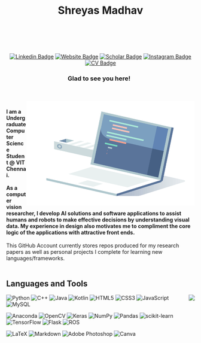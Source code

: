 <div align=center>
<h1>Shreyas Madhav</h1>
<br/>

<br/><br/>

[![Linkedin Badge](https://img.shields.io/badge/LinkedIn-0077B5?style=for-the-badge&logo=linkedin&logoColor=white)](https://www.linkedin.com/in/shreyas-madhav-a-v/)
[![Website Badge](https://img.shields.io/badge/website-000000?style=for-the-badge&logo=About.me&logoColor=white)](https://shreyas-madhav.com)
[![Scholar Badge](https://img.shields.io/badge/Google_Scholar-000000?style=for-the-badge&logo=cap&logoColor=white)](https://scholar.google.co.in/citations?user=4VDwbi0AAAAJ&hl=en)
[![Instagram Badge](https://img.shields.io/badge/Instagram-E4405F?style=for-the-badge&logo=instagram&logoColor=white)](https://www.instagram.com/shreyas_madhav/)
[![CV Badge](https://img.shields.io/badge/curriculum_vitae-000000?style=for-the-badge&logo=cap&logoColor=black)](https://github.com/Shreyas-Madhav/Shreyas-Madhav/blob/main/Images/Shreyas%20Madhav%20Ambattur%20Vijayanand%20-%20CV.pdf)


### Glad to see you here! &nbsp;

</div>
</br></br>
<img align="right" alt="GIF" src="Images/coding.gif" width="450" height="280" />
<h4> I am a Undergraduate Computer Science Student @ VIT Chennai. </br> </br>As a computer vision researcher, I develop AI solutions and software applications to assist humans and robots to make effective decisions by understanding visual data. My experience in design also motivates me to compliment the core logic of the applications with attractive front ends.</h4> This GitHub Account currently stores repos produced for my research papers as well as personal projects I complete for learning new languages/frameworks.
</br></br>
<h2 >Languages and Tools</h2>
<p>
  <img align="right" img height="190em" src="https://github-readme-stats.vercel.app/api?username=Shreyas-Madhav&show_icons=true&hide_border=true&&count_private=true&include_all_commits=true" />
 
</p>


![Python](https://img.shields.io/badge/python-3670A0?style=for-the-badge&logo=python&logoColor=ffdd54)
![C++](https://img.shields.io/badge/c++-%2300599C.svg?style=for-the-badge&logo=c%2B%2B&logoColor=white)
![Java](https://img.shields.io/badge/java-%23ED8B00.svg?style=for-the-badge&logo=java&logoColor=white)
![Kotlin](https://img.shields.io/badge/kotlin-%230095D5.svg?style=for-the-badge&logo=kotlin&logoColor=white)
![HTML5](https://img.shields.io/badge/html5-%23E34F26.svg?style=for-the-badge&logo=html5&logoColor=white)
![CSS3](https://img.shields.io/badge/css3-%231572B6.svg?style=for-the-badge&logo=css3&logoColor=white)
![JavaScript](https://img.shields.io/badge/javascript-%23323330.svg?style=for-the-badge&logo=javascript&logoColor=%23F7DF1E)
![MySQL](https://img.shields.io/badge/mysql-%2300f.svg?style=for-the-badge&logo=mysql&logoColor=white)

![Anaconda](https://img.shields.io/badge/Anaconda-%2344A833.svg?style=for-the-badge&logo=anaconda&logoColor=white)
![OpenCV](https://img.shields.io/badge/opencv-%23white.svg?style=for-the-badge&logo=opencv&logoColor=white)
![Keras](https://img.shields.io/badge/Keras-%23D00000.svg?style=for-the-badge&logo=Keras&logoColor=white)
![NumPy](https://img.shields.io/badge/numpy-%23013243.svg?style=for-the-badge&logo=numpy&logoColor=white)
![Pandas](https://img.shields.io/badge/pandas-%23150458.svg?style=for-the-badge&logo=pandas&logoColor=white)
![scikit-learn](https://img.shields.io/badge/scikit--learn-%23F7931E.svg?style=for-the-badge&logo=scikit-learn&logoColor=white)
![TensorFlow](https://img.shields.io/badge/TensorFlow-%23FF6F00.svg?style=for-the-badge&logo=TensorFlow&logoColor=white)
![Flask](https://img.shields.io/badge/flask-%23000.svg?style=for-the-badge&logo=flask&logoColor=white)
![ROS](https://img.shields.io/badge/ros-%230A0FF9.svg?style=for-the-badge&logo=ros&logoColor=white)

![LaTeX](https://img.shields.io/badge/latex-%23008080.svg?style=for-the-badge&logo=latex&logoColor=white)
![Markdown](https://img.shields.io/badge/markdown-%23000000.svg?style=for-the-badge&logo=markdown&logoColor=white)
![Adobe Photoshop](https://img.shields.io/badge/adobephotoshop-%2331A8FF.svg?style=for-the-badge&logo=adobephotoshop&logoColor=white)
![Canva](https://img.shields.io/badge/Canva-%2300C4CC.svg?style=for-the-badge&logo=Canva&logoColor=white)
